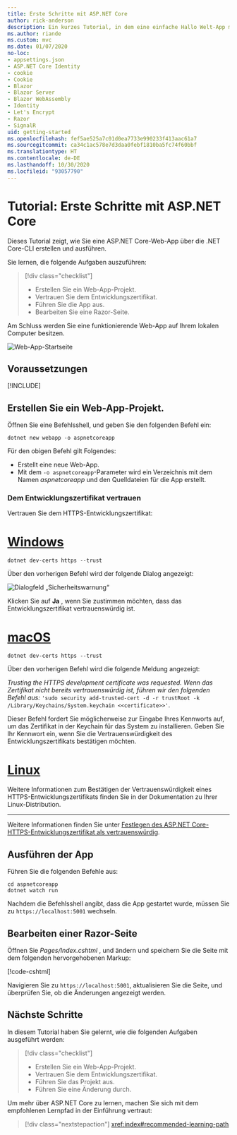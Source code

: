 ```yaml
---
title: Erste Schritte mit ASP.NET Core
author: rick-anderson
description: Ein kurzes Tutorial, in dem eine einfache Hallo Welt-App mit ASP.NET Core erstellt und ausgeführt wird.
ms.author: riande
ms.custom: mvc
ms.date: 01/07/2020
no-loc:
- appsettings.json
- ASP.NET Core Identity
- cookie
- Cookie
- Blazor
- Blazor Server
- Blazor WebAssembly
- Identity
- Let's Encrypt
- Razor
- SignalR
uid: getting-started
ms.openlocfilehash: fef5ae525a7c01d0ea7733e990233f413aac61a7
ms.sourcegitcommit: ca34c1ac578e7d3daa0febf1810ba5fc74f60bbf
ms.translationtype: HT
ms.contentlocale: de-DE
ms.lasthandoff: 10/30/2020
ms.locfileid: "93057790"
---
```

# <a name="tutorial-get-started-with-aspnet-core"></a>Tutorial: Erste Schritte mit ASP.NET Core

Dieses Tutorial zeigt, wie Sie eine ASP.NET Core-Web-App über die .NET Core-CLI erstellen und ausführen.

Sie lernen, die folgende Aufgaben auszuführen:

> [!div class="checklist"]
> * Erstellen Sie ein Web-App-Projekt.
> * Vertrauen Sie dem Entwicklungszertifikat.
> * Führen Sie die App aus.
> * Bearbeiten Sie eine Razor-Seite.

Am Schluss werden Sie eine funktionierende Web-App auf Ihrem lokalen Computer besitzen.

![Web-App-Startseite](_static/home-page.png)

## <a name="prerequisites"></a>Voraussetzungen

[!INCLUDE[](~/includes/3.1-SDK.md)]

## <a name="create-a-web-app-project"></a>Erstellen Sie ein Web-App-Projekt.

Öffnen Sie eine Befehlsshell, und geben Sie den folgenden Befehl ein:

```dotnetcli
dotnet new webapp -o aspnetcoreapp
```

Für den obigen Befehl gilt Folgendes:

* Erstellt eine neue Web-App.  
* Mit dem `-o aspnetcoreapp`-Parameter wird ein Verzeichnis mit dem Namen *aspnetcoreapp* und den Quelldateien für die App erstellt.

### <a name="trust-the-development-certificate"></a>Dem Entwicklungszertifikat vertrauen

Vertrauen Sie dem HTTPS-Entwicklungszertifikat:

# <a name="windows"></a>[Windows](#tab/windows)

```dotnetcli
dotnet dev-certs https --trust
```

Über den vorherigen Befehl wird der folgende Dialog angezeigt:

![Dialogfeld „Sicherheitswarnung“](~/getting-started/_static/cert.png)

Klicken Sie auf **Ja** , wenn Sie zustimmen möchten, dass das Entwicklungszertifikat vertrauenswürdig ist.

# <a name="macos"></a>[macOS](#tab/macos)

```dotnetcli
dotnet dev-certs https --trust
```

Über den vorherigen Befehl wird die folgende Meldung angezeigt:

*Trusting the HTTPS development certificate was requested. Wenn das Zertifikat nicht bereits vertrauenswürdig ist, führen wir den folgenden Befehl aus:*  `'sudo security add-trusted-cert -d -r trustRoot -k /Library/Keychains/System.keychain <<certificate>>'`.

Dieser Befehl fordert Sie möglicherweise zur Eingabe Ihres Kennworts auf, um das Zertifikat in der Keychain für das System zu installieren. Geben Sie Ihr Kennwort ein, wenn Sie die Vertrauenswürdigkeit des Entwicklungszertifikats bestätigen möchten.

# <a name="linux"></a>[Linux](#tab/linux)

Weitere Informationen zum Bestätigen der Vertrauenswürdigkeit eines HTTPS-Entwicklungszertifikats finden Sie in der Dokumentation zu Ihrer Linux-Distribution.

---

Weitere Informationen finden Sie unter [Festlegen des ASP.NET Core-HTTPS-Entwicklungszertifikat als vertrauenswürdig](xref:security/enforcing-ssl#trust-the-aspnet-core-https-development-certificate-on-windows-and-macos).

## <a name="run-the-app"></a>Ausführen der App

Führen Sie die folgenden Befehle aus:

```dotnetcli
cd aspnetcoreapp
dotnet watch run
```

Nachdem die Befehlsshell angibt, dass die App gestartet wurde, müssen Sie zu `https://localhost:5001` wechseln.

## <a name="edit-a-no-locrazor-page"></a>Bearbeiten einer Razor-Seite

Öffnen Sie *Pages/Index.cshtml* , und ändern und speichern Sie die Seite mit dem folgenden hervorgehobenen Markup:

[!code-cshtml[](sample/index.cshtml?highlight=9)]

Navigieren Sie zu `https://localhost:5001`, aktualisieren Sie die Seite, und überprüfen Sie, ob die Änderungen angezeigt werden.

## <a name="next-steps"></a>Nächste Schritte

In diesem Tutorial haben Sie gelernt, wie die folgenden Aufgaben ausgeführt werden:

> [!div class="checklist"]
> * Erstellen Sie ein Web-App-Projekt.
> * Vertrauen Sie dem Entwicklungszertifikat.
> * Führen Sie das Projekt aus.
> * Führen Sie eine Änderung durch.

Um mehr über ASP.NET Core zu lernen, machen Sie sich mit dem empfohlenen Lernpfad in der Einführung vertraut:

> [!div class="nextstepaction"]
> <xref:index#recommended-learning-path>

